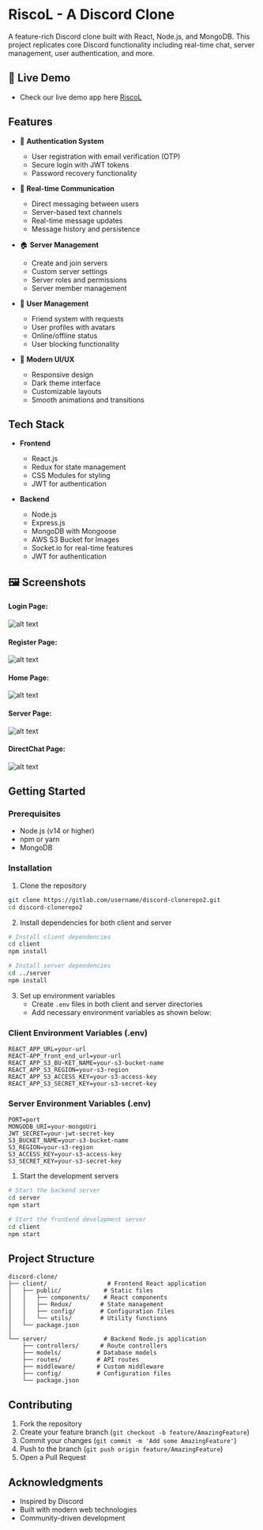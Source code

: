 # RiscoL - A Discord Clone

A feature-rich Discord clone built with React, Node.js, and MongoDB. This project replicates core Discord functionality including real-time chat, server management, user authentication, and more.

## 🚀 Live Demo

- Check our live demo app here [RiscoL](https://discord-clonerepo2.vercel.app)

## Features

- 🔐 **Authentication System**

  - User registration with email verification (OTP)
  - Secure login with JWT tokens
  - Password recovery functionality

- 💬 **Real-time Communication**

  - Direct messaging between users
  - Server-based text channels
  - Real-time message updates
  - Message history and persistence

- 🏠 **Server Management**

  - Create and join servers
  - Custom server settings
  - Server roles and permissions
  - Server member management

- 👥 **User Management**

  - Friend system with requests
  - User profiles with avatars
  - Online/offline status
  - User blocking functionality

- 🎨 **Modern UI/UX**
  - Responsive design
  - Dark theme interface
  - Customizable layouts
  - Smooth animations and transitions

## Tech Stack

- **Frontend**

  - React.js
  - Redux for state management
  - CSS Modules for styling
  - JWT for authentication

- **Backend**
  - Node.js
  - Express.js
  - MongoDB with Mongoose
  - AWS S3 Bucket for Images
  - Socket.io for real-time features
  - JWT for authentication

## 🖼️ Screenshots

#### Login Page:

![alt text](https://discord-clone123.s3.eu-north-1.amazonaws.com/Screenshot+from+2025-04-07+17-54-29.png)

#### Register Page:

![alt text](https://discord-clone123.s3.eu-north-1.amazonaws.com/Screenshot+from+2025-04-07+17-55-05.png)

#### Home Page:

![alt text](https://discord-clone123.s3.eu-north-1.amazonaws.com/Screenshot+from+2025-04-07+17-55-56.png)

#### Server Page:

![alt text](https://discord-clone123.s3.eu-north-1.amazonaws.com/Screenshot+from+2025-04-07+17-56-26.png)

#### DirectChat Page:

![alt text](https://discord-clone123.s3.eu-north-1.amazonaws.com/Screenshot+from+2025-04-07+17-56-54.png)

## Getting Started

### Prerequisites

- Node.js (v14 or higher)
- npm or yarn
- MongoDB

### Installation

1. Clone the repository

```bash
git clone https://gitlab.com/username/discord-clonerepo2.git
cd discord-clonerepo2
```

2. Install dependencies for both client and server

```bash
# Install client dependencies
cd client
npm install

# Install server dependencies
cd ../server
npm install
```

3. Set up environment variables
   - Create `.env` files in both client and server directories
   - Add necessary environment variables as shown below:

### Client Environment Variables (.env)

```env
REACT_APP_URL=your-url
REACT-APP_front_end_url=your-url
REACT_APP_S3_BU-KET_NAME=your-s3-bucket-name
REACT_APP_S3_REGION=your-s3-region
REACT_APP_S3_ACCESS_KEY=your-s3-access-key
REACT_APP_S3_SECRET_KEY=your-s3-secret-key
```

### Server Environment Variables (.env)

```env
PORT=port
MONGODB_URI=your-mongoUri
JWT_SECRET=your-jwt-secret-key
S3_BUCKET_NAME=your-s3-bucket-name
S3_REGION=your-s3-region
S3_ACCESS_KEY=your-s3-access-key
S3_SECRET_KEY=your-s3-secret-key
```

1. Start the development servers

```bash
# Start the backend server
cd server
npm start

# Start the frontend development server
cd client
npm start
```

## Project Structure

```
discord-clone/
├── client/                 # Frontend React application
│   ├── public/            # Static files
│   │   ├── components/    # React components
│   │   ├── Redux/        # State management
│   │   ├── config/       # Configuration files
│   │   └── utils/        # Utility functions
│   └── package.json
│
└── server/                # Backend Node.js application
    ├── controllers/      # Route controllers
    ├── models/          # Database models
    ├── routes/          # API routes
    ├── middleware/      # Custom middleware
    ├── config/          # Configuration files
    └── package.json
```

## Contributing

1. Fork the repository
2. Create your feature branch (`git checkout -b feature/AmazingFeature`)
3. Commit your changes (`git commit -m 'Add some AmazingFeature'`)
4. Push to the branch (`git push origin feature/AmazingFeature`)
5. Open a Pull Request

## Acknowledgments

- Inspired by Discord
- Built with modern web technologies
- Community-driven development
